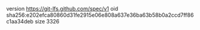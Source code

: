 version https://git-lfs.github.com/spec/v1
oid sha256:e202efca80860d31fe2915e06e808a637e36ba63b58b0a2ccd7ff86c1aa34deb
size 3326
